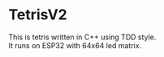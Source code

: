 # TetrisV2
 This is tetris written in C++ using TDD style.  
 It runs on ESP32 with 64x64 led matrix.
